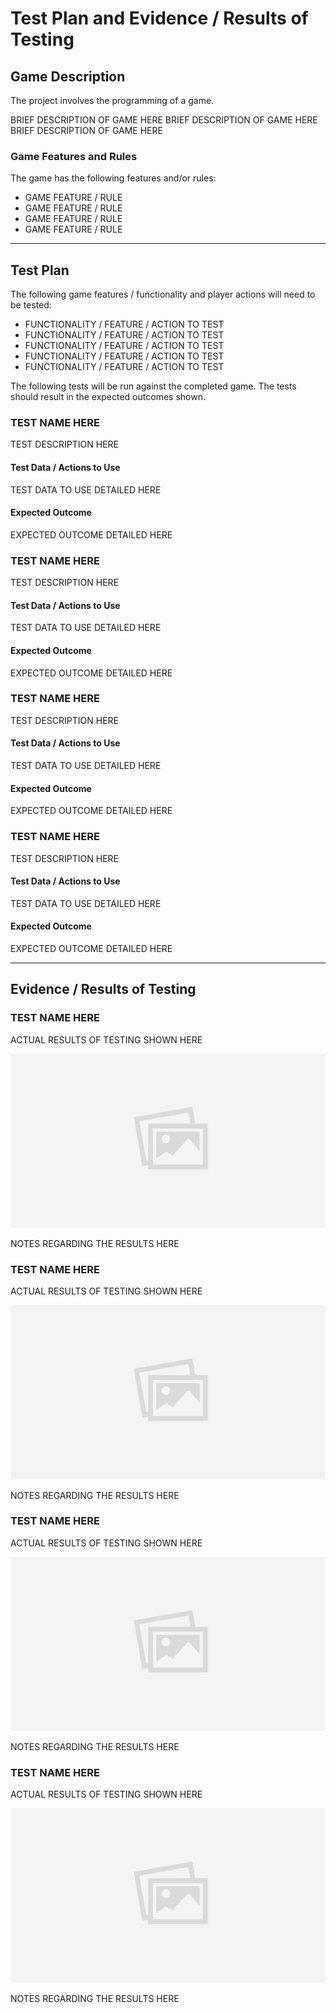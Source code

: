 # Test Plan and Evidence / Results of Testing

## Game Description

The project involves the programming of a game.

BRIEF DESCRIPTION OF GAME HERE
BRIEF DESCRIPTION OF GAME HERE
BRIEF DESCRIPTION OF GAME HERE

### Game Features and Rules

The game has the following features and/or rules:

- GAME FEATURE / RULE
- GAME FEATURE / RULE
- GAME FEATURE / RULE
- GAME FEATURE / RULE

---

## Test Plan

The following game features / functionality and player actions will need to be tested:

- FUNCTIONALITY / FEATURE / ACTION TO TEST
- FUNCTIONALITY / FEATURE / ACTION TO TEST
- FUNCTIONALITY / FEATURE / ACTION TO TEST
- FUNCTIONALITY / FEATURE / ACTION TO TEST
- FUNCTIONALITY / FEATURE / ACTION TO TEST

The following tests will be run against the completed game. The tests should result in the expected outcomes shown.


### TEST NAME HERE

TEST DESCRIPTION HERE

#### Test Data / Actions to Use

TEST DATA TO USE DETAILED HERE

#### Expected Outcome

EXPECTED OUTCOME DETAILED HERE


### TEST NAME HERE

TEST DESCRIPTION HERE

#### Test Data / Actions to Use

TEST DATA TO USE DETAILED HERE

#### Expected Outcome

EXPECTED OUTCOME DETAILED HERE


### TEST NAME HERE

TEST DESCRIPTION HERE

#### Test Data / Actions to Use

TEST DATA TO USE DETAILED HERE

#### Expected Outcome

EXPECTED OUTCOME DETAILED HERE


### TEST NAME HERE

TEST DESCRIPTION HERE

#### Test Data / Actions to Use

TEST DATA TO USE DETAILED HERE

#### Expected Outcome

EXPECTED OUTCOME DETAILED HERE


---


## Evidence / Results of Testing

### TEST NAME HERE

ACTUAL RESULTS OF TESTING SHOWN HERE

![](images/placeholder.jpg)

NOTES REGARDING THE RESULTS HERE


### TEST NAME HERE

ACTUAL RESULTS OF TESTING SHOWN HERE

![](images/placeholder.jpg)

NOTES REGARDING THE RESULTS HERE


### TEST NAME HERE

ACTUAL RESULTS OF TESTING SHOWN HERE

![](images/placeholder.jpg)

NOTES REGARDING THE RESULTS HERE


### TEST NAME HERE

ACTUAL RESULTS OF TESTING SHOWN HERE

![](images/placeholder.jpg)

NOTES REGARDING THE RESULTS HERE

